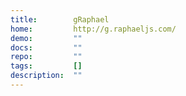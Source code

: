 ```yaml
---
title:        gRaphael
home:         http://g.raphaeljs.com/
demo:         ""
docs:         ""
repo:         ""
tags:         []
description:  ""
---
```


